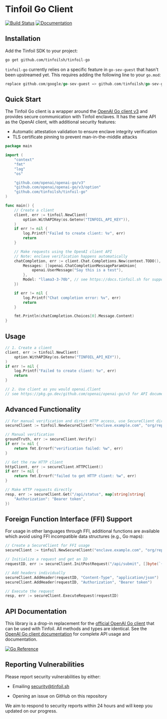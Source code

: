 # Tinfoil Go Client

[![Build Status](https://github.com/tinfoilsh/tinfoil-go/actions/workflows/test.yml/badge.svg)](https://github.com/tinfoilsh/tinfoil-go/actions)
[![Documentation](https://img.shields.io/badge/docs-tinfoil.sh-blue)](https://docs.tinfoil.sh/sdk/go-sdk)

## Installation

Add the Tinfoil SDK to your project:

```bash
go get github.com/tinfoilsh/tinfoil-go
```

`tinfoil-go` currently relies on a specific feature in `go-sev-guest` that hasn't been upstreamed yet. This requires adding the following line to your `go.mod`:

```go
replace github.com/google/go-sev-guest => github.com/tinfoilsh/go-sev-guest v0.0.0-20250704193550-c725e6216008
```

## Quick Start

The Tinfoil Go client is a wrapper around the [OpenAI Go client v3](https://pkg.go.dev/github.com/openai/openai-go/v3) and provides secure communication with Tinfoil enclaves. It has the same API as the OpenAI client, with additional security features:

- Automatic attestation validation to ensure enclave integrity verification
- TLS certificate pinning to prevent man-in-the-middle attacks

```go
package main

import (
	"context"
	"fmt"
	"log"
	"os"

    "github.com/openai/openai-go/v3"
    "github.com/openai/openai-go/v3/option"
	"github.com/tinfoilsh/tinfoil-go"
)

func main() {
	// Create a client
	client, err := tinfoil.NewClient(
		option.WithAPIKey(os.Getenv("TINFOIL_API_KEY")),
	)
	if err != nil {
		log.Printf("Failed to create client: %v", err)
		return
	}

	// Make requests using the OpenAI client API
	// Note: enclave verification happens automatically
	chatCompletion, err := client.Chat.Completions.New(context.TODO(), openai.ChatCompletionNewParams{
		Messages: []openai.ChatCompletionMessageParamUnion{
			openai.UserMessage("Say this is a test"),
		},
		Model: "llama3-3-70b", // see https://docs.tinfoil.sh for supported models
	})

	if err != nil {
		log.Printf("Chat completion error: %v", err)
		return
	}

	fmt.Println(chatCompletion.Choices[0].Message.Content)
}
```

## Usage

```go
// 1. Create a client
client, err := tinfoil.NewClient(
	option.WithAPIKey(os.Getenv("TINFOIL_API_KEY")),
)
if err != nil {
	log.Printf("Failed to create client: %v", err)
	return
}

// 2. Use client as you would openai.Client
// see https://pkg.go.dev/github.com/openai/openai-go/v3 for API documentation
```

## Advanced Functionality

```go
// For manual verification and direct HTTP access, use SecureClient directly
secureClient := tinfoil.NewSecureClient("enclave.example.com", "org/repo")

// Manual verification
groundTruth, err := secureClient.Verify()
if err != nil {
	return fmt.Errorf("verification failed: %w", err)
}

// Get the raw HTTP client 
httpClient, err := secureClient.HTTPClient()
if err != nil {
	return fmt.Errorf("failed to get HTTP client: %w", err)
}

// Make HTTP requests directly 
resp, err := secureClient.Get("/api/status", map[string]string{
	"Authorization": "Bearer token",
})
```

## Foreign Function Interface (FFI) Support

For usage in other languages through FFI, additional functions are available which avoid using FFI incompatible data structures (e.g., Go maps):

```go
// Create a SecureClient for FFI usage
secureClient := tinfoil.NewSecureClient("enclave.example.com", "org/repo")

// Initialize a request and get an ID
requestID, err := secureClient.InitPostRequest("/api/submit", []byte(`{"key":"value"}`))

// Add headers individually
secureClient.AddHeader(requestID, "Content-Type", "application/json")
secureClient.AddHeader(requestID, "Authorization", "Bearer token")

// Execute the request
resp, err := secureClient.ExecuteRequest(requestID)
```

## API Documentation

This library is a drop-in replacement for the [official OpenAI Go client](https://github.com/openai/openai-go) that can be used with Tinfoil. All methods and types are identical. See the [OpenAI Go client documentation](https://pkg.go.dev/github.com/openai/openai-go/v3) for complete API usage and documentation.

[![Go Reference](https://pkg.go.dev/badge/github.com/openai/openai-go/v3.svg)](https://pkg.go.dev/github.com/openai/openai-go/v3)

## Reporting Vulnerabilities

Please report security vulnerabilities by either:

- Emailing [security@tinfoil.sh](mailto:security@tinfoil.sh)

- Opening an issue on GitHub on this repository

We aim to respond to security reports within 24 hours and will keep you updated on our progress.
